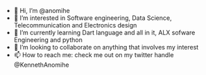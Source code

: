- 👋 Hi, I’m @anomihe
- 👀 I’m interested in Software engineering, Data Science, Telecommunication and Electronics design
- 🌱 I’m currently learning Dart language and all in it, ALX sofware Engineering and python
- 💞️ I’m looking to collaborate on anything that involves my interest
- 📫 How to reach me: check me out on my twitter handle @KennethAnomihe

<!---
anomihe/anomihe is a ✨ special ✨ repository because its `README.md` (this file) appears on your GitHub profile.
You can click the Preview link to take a look at your changes.
--->
